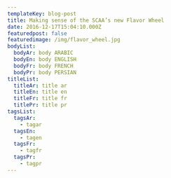 ```yaml
---
templateKey: blog-post
title: Making sense of the SCAA’s new Flavor Wheel
date: 2016-12-17T15:04:10.000Z
featuredpost: false
featuredimage: /img/flavor_wheel.jpg
bodyList:
  bodyAr: body ARABIC
  bodyEn: body ENGLISH
  bodyFr: body FRENCH
  bodyPr: body PERSIAN
titleList:
  titleAr: title ar
  titleEn: title en
  titleFr: title fr
  titlePr: title pr
tagsList:
  tagsAr:
    - tagar
  tagsEn:
    - tagen
  tagsFr:
    - tagfr
  tagsPr:
    - tagpr
---
```


